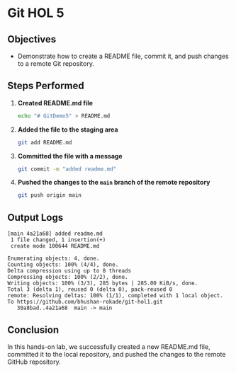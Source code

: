 # Git HOL 5

## Objectives

- Demonstrate how to create a README file, commit it, and push changes to a remote Git repository.

## Steps Performed

1. **Created README.md file**
    ```bash
    echo "# GitDemo5" > README.md
    ```

2. **Added the file to the staging area**
    ```bash
    git add README.md
    ```

3. **Committed the file with a message**
    ```bash
    git commit -m "added readme.md"
    ```

4. **Pushed the changes to the `main` branch of the remote repository**
    ```bash
    git push origin main
    ```

## Output Logs

```
[main 4a21a68] added readme.md
 1 file changed, 1 insertion(+)
 create mode 100644 README.md

Enumerating objects: 4, done.
Counting objects: 100% (4/4), done.
Delta compression using up to 8 threads
Compressing objects: 100% (2/2), done.
Writing objects: 100% (3/3), 285 bytes | 285.00 KiB/s, done.
Total 3 (delta 1), reused 0 (delta 0), pack-reused 0
remote: Resolving deltas: 100% (1/1), completed with 1 local object.
To https://github.com/bhushan-rokade/git-hol1.git
   30a8bad..4a21a68  main -> main
```

## Conclusion

In this hands-on lab, we successfully created a new README.md file, committed it to the local repository, and pushed the changes to the remote GitHub repository.
